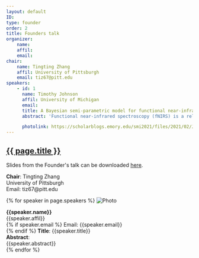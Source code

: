 ```yaml
---
layout: default
ID: 
type: founder
order: 2
title: Founders talk
organizer:
    name: 
    affil: 
    email: 
chair:
    name: Tingting Zhang
    affil: University of Pittsburgh
    email: tiz67@pitt.edu
speakers:
    - id: 1
      name: Timothy Johnson
      affil: University of Michigan
      email: 
      title: A Bayesian semi-parametric model for functional near-infrared spectroscopy data
      abstract: 'Functional near-infrared spectroscopy (fNIRS) is a relatively new neuroimaging technique. It is a low cost, portable, and non-invasive method to monitor brain activity. Similar to fMRI, it measures changes in the level of blood oxygen in the brain. Its time resolution is much finer than fMRI, however its spatial resolution is much courser—similar to EEG or MEG. fNIRS is finding widespread use on young children whom cannot remain still in the MRI magnet and it can be used in situations where fMRI is contraindicated—such as with patients whom have cochlear implants. In this talk, I propose a fully Bayesian semi-parametric model to analyze fNIRS data. The hemodynamic response function is modeled with the canonical HRF. The model error and the auto-regressive process vary with time and are modeled in the dynamic linear model framework. The low frequency drift is modeled non-parameterically with a variable B-spline model (both locations and number of knots are allowed to vary). Although motion is not as big an issue as in fMRI, it can still cause huge inferential bias and poor statistical properties if not handled appropriately. The variable B-spline model not only models the low frequency drift, but will regress out motion artifacts as well. Most methods require motion to be removed prior to any statistical analysis except one, which I refer to as the AR-IRLS model. Via simulation studies, I show that this Bayesian model easily handles motion artifacts and results in better statistical properties than the AR-IRLS model. I then show its performance on real data.'

      photolink: https://scholarblogs.emory.edu/smi2021/files/2021/02/JohnsonTim-e1614022250691-300x300.jpg   
---
```




  <h2 style="color: #120659;">
    <a href="{{ page.url | prepend: site.relative_url }}">
      {{ page.title }}
    </a>
  </h2>
  
  Slides from the Founder's talk can be downloaded <a href="{{ site.baseurl }}/assets/johnson_slides.pdf">here</a>.
  
  <p>
  <b>Chair</b>: Tingting Zhang<br/> 
  University of Pittsburgh <br/> 
  Email: tiz67@pitt.edu<br/> 
  </p>

  {% for speaker in page.speakers %}
  ![Photo]({{speaker.photolink}})
  <p> 
  <b>{{speaker.name}}</b><br/>
    {{speaker.affil}} <br/> 
  {% if speaker.email %}
  Email: {{speaker.email}} <br/> 
  {% endif %}
  <b>Title</b>: {{speaker.title}} <br/>
  <b>Abstract</b>:<br/> {{speaker.abstract}} <br/>
  {% endfor %}

